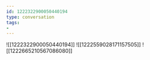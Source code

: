 ```yaml
---
id: 1222322900050440194
type: conversation
tags:
- 
---
```

![[1222322900050440194]]
![[1222559028171157505]]
![[1222665210567086080]]

